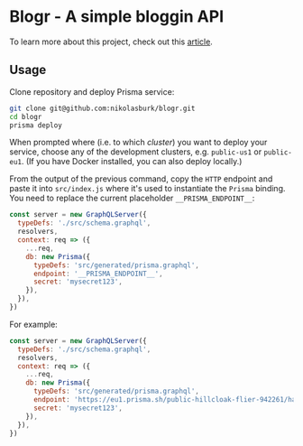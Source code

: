 # Blogr - A simple bloggin API

To learn more about this project, check out this [article](https://blog.graph.cool/tutorial-building-a-graphql-server-with-graphql-yoga-6da86f346e68).

## Usage

Clone repository and deploy Prisma service:

```sh
git clone git@github.com:nikolasburk/blogr.git
cd blogr
prisma deploy
```

When prompted where (i.e. to which _cluster_) you want to deploy your service, choose any of the development clusters, e.g. `public-us1` or `public-eu1`. (If you have Docker installed, you can also deploy locally.)

From the output of the previous command, copy the `HTTP` endpoint and paste it into `src/index.js` where it's used to instantiate the `Prisma` binding. You need to replace the current placeholder `__PRISMA_ENDPOINT__`:

```js
const server = new GraphQLServer({
  typeDefs: './src/schema.graphql',
  resolvers,
  context: req => ({
    ...req,
    db: new Prisma({
      typeDefs: 'src/generated/prisma.graphql',
      endpoint: '__PRISMA_ENDPOINT__',
      secret: 'mysecret123',
    }),
  }),
})
```

For example:

```js
const server = new GraphQLServer({
  typeDefs: './src/schema.graphql',
  resolvers,
  context: req => ({
    ...req,
    db: new Prisma({
      typeDefs: 'src/generated/prisma.graphql',
      endpoint: 'https://eu1.prisma.sh/public-hillcloak-flier-942261/hackernews-graphql-js/dev',
      secret: 'mysecret123',
    }),
  }),
})
```